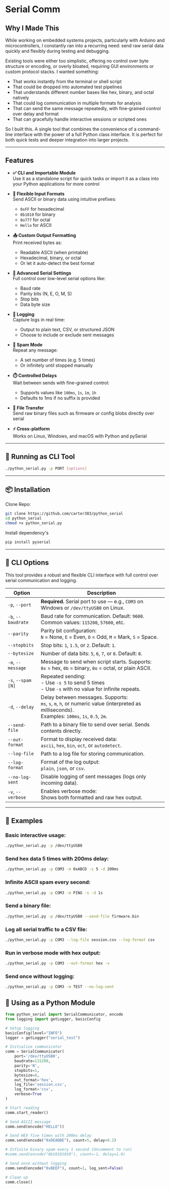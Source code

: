 # Serial Comm

## Why I Made This

While working on embedded systems projects, particularly with Arduino and microcontrollers, I constantly ran into a recurring need: send raw serial data quickly and flexibly during testing and debugging.

Existing tools were either too simplistic, offering no control over byte structure or encoding, or overly bloated, requiring GUI environments or custom protocol stacks. I wanted something:

- That works instantly from the terminal or shell script
- That could be dropped into automated test pipelines
- That understands different number bases like hex, binary, and octal natively
- That could log communication in multiple formats for analysis
- That can send the same message repeatedly, with fine-grained control over delay and format
- That can gracefully handle interactive sessions or scripted ones

So I built this. A single tool that combines the convenience of a command-line interface with the power of a full Python class interface. It is perfect for both quick tests and deeper integration into larger projects.

---

## Features

- **✅ CLI and Importable Module**  
  Use it as a standalone script for quick tasks or import it as a class into your Python applications for more control

- **🧠 Flexible Input Formats**  
  Send ASCII or binary data using intuitive prefixes:
  - `0xFF` for hexadecimal
  - `0b1010` for binary
  - `0o777` for octal
  - `Hello` for ASCII

- **📤 Custom Output Formatting**  
  Print received bytes as:
  - Readable ASCII (when printable)
  - Hexadecimal, binary, or octal
  - Or let it auto-detect the best format

- **🔧 Advanced Serial Settings**  
  Full control over low-level serial options like:
  - Baud rate
  - Parity bits (N, E, O, M, S)
  - Stop bits
  - Data byte size

- **📝 Logging**  
  Capture logs in real time:
  - Output to plain text, CSV, or structured JSON
  - Choose to include or exclude sent messages

- **🔁 Spam Mode**  
  Repeat any message:
  - A set number of times (e.g. 5 times)
  - Or infinitely until stopped manually

- **⏱️ Controlled Delays**  
  Wait between sends with fine-grained control:
  - Supports values like `100ms`, `1s`, `1m`, `1h`
  - Defaults to 1ms if no suffix is provided

- **📁 File Transfer**  
  Send raw binary files such as firmware or config blobs directly over serial

- **⚡ Cross-platform**  
  Works on Linux, Windows, and macOS with Python and pySerial

---

## 🚀 Running as CLI Tool

```bash
./python_serial.py -p PORT [options]
```

---

## 📦 Installation

Clone Repo:

```bash
git clone https://github.com/carter383/python_serial
cd python_serial
chmod +x python_serial.py
```

Install dependency's

```bash
pip install pyserial
```

---

## 🔧 CLI Options

This tool provides a robust and flexible CLI interface with full control over serial communication and logging.

| **Option**         | **Description**                                                                                                                                    |
| ------------------ | -------------------------------------------------------------------------------------------------------------------------------------------------- |
| `-p`, `--port`     | **Required.** Serial port to use — e.g., `COM3` on Windows or `/dev/ttyUSB0` on Linux.                                                             |
| `-b`, `--baudrate` | Baud rate for communication. Default: `9600`. Common values: `115200`, `57600`, etc.                                                               |
| `--parity`         | Parity bit configuration:<br>`N` = None, `E` = Even, `O` = Odd, `M` = Mark, `S` = Space.                                                           |
| `--stopbits`       | Stop bits: `1`, `1.5`, or `2`. Default: `1`.                                                                                                       |
| `--bytesize`       | Number of data bits: `5`, `6`, `7`, or `8`. Default: `8`.                                                                                          |
| `-m`, `--message`  | Message to send when script starts. Supports:<br>`0x` = hex, `0b` = binary, `0o` = octal, or plain ASCII.                                          |
| `-s`, `--spam [N]` | Repeated sending:<br>- Use `-s 5` to send 5 times<br>- Use `-s` with no value for infinite repeats.                                                |
| `-d`, `--delay`    | Delay between messages. Supports:<br>`ms`, `s`, `m`, `h`, or numeric value (interpreted as milliseconds).<br>Examples: `100ms`, `1s`, `0.5`, `2m`. |
| `--send-file`      | Path to a binary file to send over serial. Sends contents directly.                                                                                |
| `--out-format`     | Format to display received data:<br>`ascii`, `hex`, `bin`, `oct`, or `autodetect`.                                                                 |
| `--log-file`       | Path to a log file for storing communication.                                                                                                      |
| `--log-format`     | Format of the log output:<br>`plain`, `json`, or `csv`.                                                                                            |
| `--no-log-sent`    | Disable logging of sent messages (logs only incoming data).                                                                                        |
| `-v`, `--verbose`  | Enables verbose mode:<br>Shows both formatted and raw hex output.                                                                                  |

---

## 📌 Examples

### Basic interactive usage:

```bash
./python_serial.py -p /dev/ttyUSB0
```

### Send hex data 5 times with 200ms delay:

```bash
./python_serial.py -p COM3 -m 0xABCD -s 5 -d 200ms
```

### Infinite ASCII spam every second:

```bash
./python_serial.py -p COM3 -m PING -s -d 1s
```

### Send a binary file:

```bash
./python_serial.py -p /dev/ttyUSB0 --send-file firmware.bin
```

### Log all serial traffic to a CSV file:

```bash
./python_serial.py -p COM3 --log-file session.csv --log-format csv
```

### Run in verbose mode with hex output:

```bash
./python_serial.py -p COM3 --out-format hex -v
```

### Send once without logging:

```bash
./python_serial.py -p COM3 -m TEST --no-log-sent
```

## 🔧 Using as a Python Module

```python
from python_serial import SerialCommunicator, encode
from logging import getLogger, basicConfig

# Setup logging
basicConfig(level="INFO")
logger = getLogger("serial_test")

# Initialize communicator
comm = SerialCommunicator(
    port='/dev/ttyUSB0',
    baudrate=115200,
    parity='N',
    stopbits=1,
    bytesize=8,
    out_format='hex',
    log_file='session.csv',
    log_format='csv',
    verbose=True
)

# Start reading
comm.start_reader()

# Send ASCII message
comm.send(encode("HELLO"))

# Send HEX five times with 200ms delay
comm.send(encode("0xDEADBE"), count=5, delay=0.2)

# Infinite binary spam every 1 second (Uncomment to run)
#comm.send(encode("0b10101010"), count=-1, delay=1.0)

# Send once without logging
comm.send(encode("0xBEEF"), count=1, log_sent=False)

# Clean up
comm.close()
```
